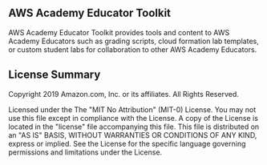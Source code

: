 ## AWS Academy Educator Toolkit

AWS Academy Educator Toolkit provides tools and content to AWS Academy Educators such as grading scripts, cloud formation lab templates, or custom student labs for collaboration to other AWS Academy Educators.

## License Summary

Copyright 2019 Amazon.com, Inc. or its affiliates. All Rights Reserved.

Licensed under the The "MIT No Attribution" (MIT-0) License. You may not use this file except in compliance with the License. A copy of the License is located in the "license" file accompanying this file. This file is distributed on an "AS IS" BASIS, WITHOUT WARRANTIES OR CONDITIONS OF ANY KIND, express or implied. See the License for the specific language governing permissions and limitations under the License.
